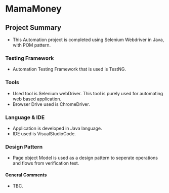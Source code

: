 # MamaMoney

## Project Summary
- This Automation project is completed using Selenium Webdriver in Java, with POM pattern.

### Testing Framework
- Automation Testing Framework that is used is TestNG.

### Tools
- Used tool is Selenium webDriver. This tool is purely used for automating web based application.
- Browser Drive used is ChromeDriver.

### Language & IDE
- Application is developed in Java language.
- IDE used is VisualStudioCode.

### Design Pattern
- Page object Model is used as a design pattern to seperate operations and flows from verification test.

#### General Comments
- TBC.
